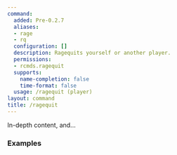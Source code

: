 ```yaml
---
command:
  added: Pre-0.2.7
  aliases:
  - rage
  - rq
  configuration: []
  description: Ragequits yourself or another player.
  permissions:
  - rcmds.ragequit
  supports:
    name-completion: false
    time-format: false
  usage: /ragequit (player)
layout: command
title: /ragequit
---
```


In-depth content, and...

### Examples

